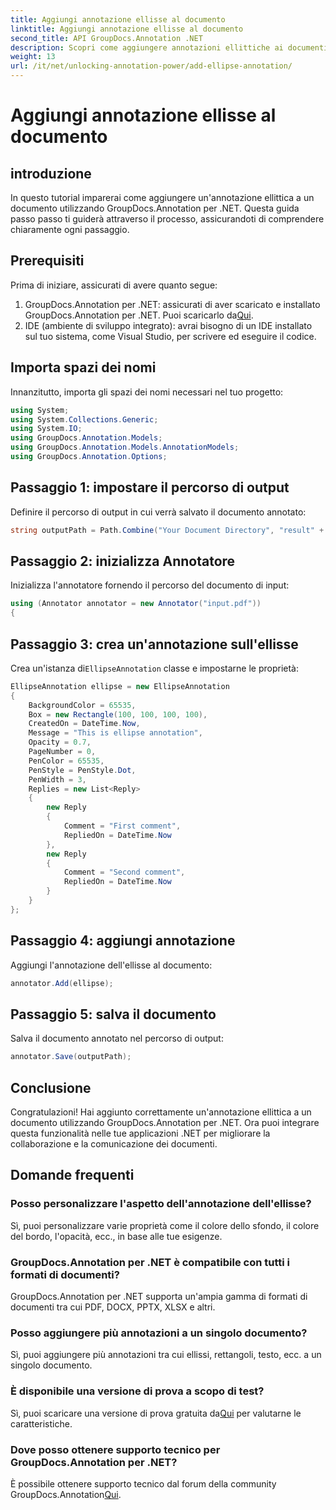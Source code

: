 ```yaml
---
title: Aggiungi annotazione ellisse al documento
linktitle: Aggiungi annotazione ellisse al documento
second_title: API GroupDocs.Annotation .NET
description: Scopri come aggiungere annotazioni ellittiche ai documenti in .NET utilizzando GroupDocs.Annotation. Migliora la collaborazione e la comunicazione senza sforzo.
weight: 13
url: /it/net/unlocking-annotation-power/add-ellipse-annotation/
---
```


# Aggiungi annotazione ellisse al documento

## introduzione
In questo tutorial imparerai come aggiungere un'annotazione ellittica a un documento utilizzando GroupDocs.Annotation per .NET. Questa guida passo passo ti guiderà attraverso il processo, assicurandoti di comprendere chiaramente ogni passaggio.
## Prerequisiti
Prima di iniziare, assicurati di avere quanto segue:
1.  GroupDocs.Annotation per .NET: assicurati di aver scaricato e installato GroupDocs.Annotation per .NET. Puoi scaricarlo da[Qui](https://releases.groupdocs.com/annotation/net/).
2. IDE (ambiente di sviluppo integrato): avrai bisogno di un IDE installato sul tuo sistema, come Visual Studio, per scrivere ed eseguire il codice.

## Importa spazi dei nomi
Innanzitutto, importa gli spazi dei nomi necessari nel tuo progetto:
```csharp
using System;
using System.Collections.Generic;
using System.IO;
using GroupDocs.Annotation.Models;
using GroupDocs.Annotation.Models.AnnotationModels;
using GroupDocs.Annotation.Options;
```
## Passaggio 1: impostare il percorso di output
Definire il percorso di output in cui verrà salvato il documento annotato:
```csharp
string outputPath = Path.Combine("Your Document Directory", "result" + Path.GetExtension("input.pdf"));
```
## Passaggio 2: inizializza Annotatore
Inizializza l'annotatore fornendo il percorso del documento di input:
```csharp
using (Annotator annotator = new Annotator("input.pdf"))
{
```
## Passaggio 3: crea un'annotazione sull'ellisse
 Crea un'istanza di`EllipseAnnotation` classe e impostarne le proprietà:
```csharp
EllipseAnnotation ellipse = new EllipseAnnotation
{
    BackgroundColor = 65535,
    Box = new Rectangle(100, 100, 100, 100),
    CreatedOn = DateTime.Now,
    Message = "This is ellipse annotation",
    Opacity = 0.7,
    PageNumber = 0,
    PenColor = 65535,
    PenStyle = PenStyle.Dot,
    PenWidth = 3,
    Replies = new List<Reply>
    {
        new Reply
        {
            Comment = "First comment",
            RepliedOn = DateTime.Now
        },
        new Reply
        {
            Comment = "Second comment",
            RepliedOn = DateTime.Now
        }
    }
};
```
## Passaggio 4: aggiungi annotazione
Aggiungi l'annotazione dell'ellisse al documento:
```csharp
annotator.Add(ellipse);
```
## Passaggio 5: salva il documento
Salva il documento annotato nel percorso di output:
```csharp
annotator.Save(outputPath);
```

## Conclusione
Congratulazioni! Hai aggiunto correttamente un'annotazione ellittica a un documento utilizzando GroupDocs.Annotation per .NET. Ora puoi integrare questa funzionalità nelle tue applicazioni .NET per migliorare la collaborazione e la comunicazione dei documenti.
## Domande frequenti
### Posso personalizzare l'aspetto dell'annotazione dell'ellisse?
Sì, puoi personalizzare varie proprietà come il colore dello sfondo, il colore del bordo, l'opacità, ecc., in base alle tue esigenze.
### GroupDocs.Annotation per .NET è compatibile con tutti i formati di documenti?
GroupDocs.Annotation per .NET supporta un'ampia gamma di formati di documenti tra cui PDF, DOCX, PPTX, XLSX e altri.
### Posso aggiungere più annotazioni a un singolo documento?
Sì, puoi aggiungere più annotazioni tra cui ellissi, rettangoli, testo, ecc. a un singolo documento.
### È disponibile una versione di prova a scopo di test?
 Sì, puoi scaricare una versione di prova gratuita da[Qui](https://releases.groupdocs.com/) per valutarne le caratteristiche.
### Dove posso ottenere supporto tecnico per GroupDocs.Annotation per .NET?
 È possibile ottenere supporto tecnico dal forum della community GroupDocs.Annotation[Qui](https://forum.groupdocs.com/c/annotation/10).
